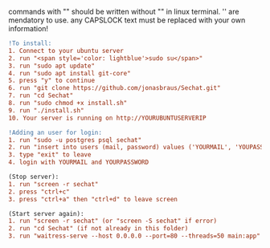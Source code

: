 commands with "" should be written without "" in linux terminal.
'' are mendatory to use.
any CAPSLOCK text must be replaced with your own information!

```diff
!To install:
1. Connect to your ubuntu server
2. run "<span style='color: lightblue'>sudo su</span>"
3. run "sudo apt update"
4. run "sudo apt install git-core"
5. press "y" to continue
6. run "git clone https://github.com/jonasbraus/Sechat.git"
7. run "cd Sechat"
8. run "sudo chmod +x install.sh"
9. run "./install.sh"
10. Your server is running on http://YOURUBUNTUSERVERIP

!Adding an user for login:
1. run "sudo -u postgres psql sechat"
2. run "insert into users (mail, password) values ('YOURMAIL', 'YOUPASSWORD');"
3. type "exit" to leave
4. login with YOURMAIL and YOURPASSWORD

(Stop server):
1. run "screen -r sechat"
2. press "ctrl+c"
3. press "ctrl+a" then "ctrl+d" to leave screen

(Start server again):
1. run "screen -r sechat" (or "screen -S sechat" if error)
2. run "cd Sechat" (if not already in this folder)
3. run "waitress-serve --host 0.0.0.0 --port=80 --threads=50 main:app"
```
